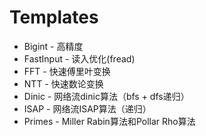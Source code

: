 # Templates

* Bigint - 高精度
* FastInput - 读入优化(fread)
* FFT - 快速傅里叶变换
* NTT - 快速数论变换
* Dinic - 网络流dinic算法（bfs + dfs递归）
* ISAP - 网络流ISAP算法（递归）
* Primes - Miller Rabin算法和Pollar Rho算法


